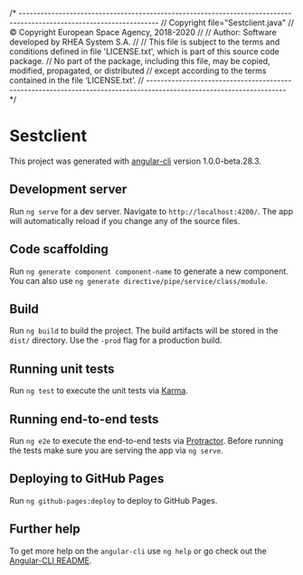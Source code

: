 /* --------------------------------------------------------------------------------------------------------------------
// Copyright file="Sestclient.java"
//  © Copyright European Space Agency, 2018-2020
//
//  Author: Software developed by RHEA System S.A.
// 
//  This file is subject to the terms and conditions defined in file 'LICENSE.txt', which is part of this source code package. 
//  No part of the package, including this file, may be copied, modified, propagated, or distributed 
//  except according to the terms contained in the file ‘LICENSE.txt’.
// --------------------------------------------------------------------------------------------------------------------
*/

# Sestclient
This project was generated with [angular-cli](https://github.com/angular/angular-cli) version 1.0.0-beta.28.3.

## Development server
Run `ng serve` for a dev server. Navigate to `http://localhost:4200/`. The app will automatically reload if you change any of the source files.

## Code scaffolding

Run `ng generate component component-name` to generate a new component. You can also use `ng generate directive/pipe/service/class/module`.

## Build

Run `ng build` to build the project. The build artifacts will be stored in the `dist/` directory. Use the `-prod` flag for a production build.

## Running unit tests

Run `ng test` to execute the unit tests via [Karma](https://karma-runner.github.io).

## Running end-to-end tests

Run `ng e2e` to execute the end-to-end tests via [Protractor](http://www.protractortest.org/).
Before running the tests make sure you are serving the app via `ng serve`.

## Deploying to GitHub Pages

Run `ng github-pages:deploy` to deploy to GitHub Pages.

## Further help

To get more help on the `angular-cli` use `ng help` or go check out the [Angular-CLI README](https://github.com/angular/angular-cli/blob/master/README.md).
